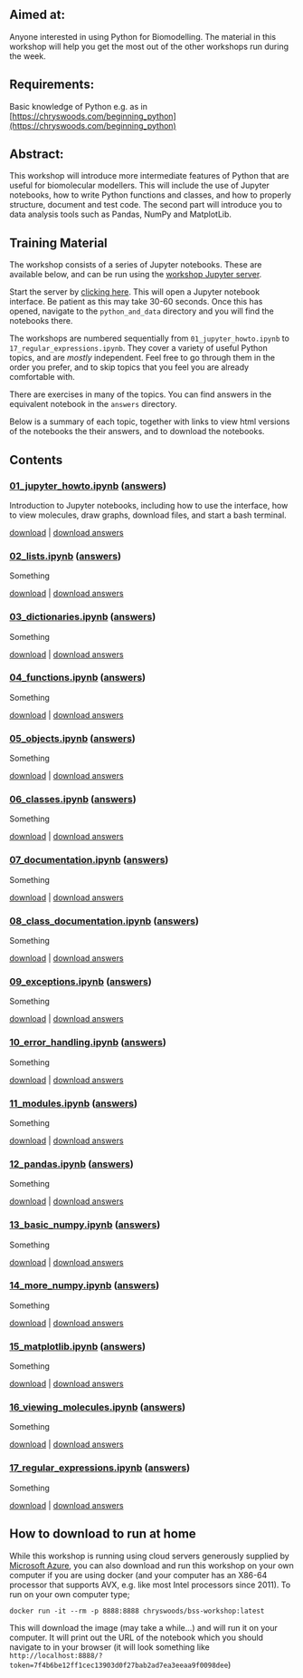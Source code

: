 ## Aimed at: 
Anyone interested in using Python for Biomodelling. The material in 
this workshop will help you get the most out of the other workshops 
run during the week.

## Requirements: 
Basic knowledge of Python e.g. as in [https://chryswoods.com/beginning_python](https://chryswoods.com/beginning_python)

## Abstract: 
This workshop will introduce more intermediate features of Python that 
are useful for biomolecular modellers. This will include the use of 
Jupyter notebooks, how to write Python functions and classes, and 
how to properly structure, document and test code. The second
part will introduce you to data analysis tools such as Pandas, 
NumPy and MatplotLib.

## Training Material

The workshop consists of a series of Jupyter notebooks. These are available
below, and can be run using the
<a href="https://workshop.biosimspace.org/hub/tmplogin" target="_blank">workshop Jupyter server</a>.

Start the server by <a href="https://workshop.biosimspace.org/hub/tmplogin" target="_blank">clicking here</a>.
This will open a Jupyter notebook interface. Be patient as this may take 30-60 seconds.
Once this has opened, navigate to the `python_and_data` directory and you will find the
notebooks there.

The workshops are numbered sequentially from `01_jupyter_howto.ipynb` to
`17_regular_expressions.ipynb`. They cover a variety of useful Python topics,
and are *mostly* independent. Feel free to go through them in the order you
prefer, and to skip topics that you feel you are already comfortable with.

There are exercises in many of the topics. You can find answers in the 
equivalent notebook in the `answers` directory.

Below is a summary of each topic, together with links to view html versions
of the notebooks the their answers, and to download the notebooks.

## Contents

### [01_jupyter_howto.ipynb](01_jupyter_howto.html) ([answers](answers/01_jupyter_howto.html))

Introduction to Jupyter notebooks, including how to use the interface,
how to view molecules, draw graphs, download files, and start a bash
terminal.

[download](html/01_jupyter_howto.ipynb) | [download answers](html/answers/01_jupyter_howto.ipynb)

### [02_lists.ipynb](02_lists.html) ([answers](answers/02_lists.html))

Something

[download](html/02_lists.ipynb) | [download answers](html/answers/02_lists.ipynb)

### [03_dictionaries.ipynb](03_dictionaries.html) ([answers](answers/03_dictionaries.html))

Something

[download](html/03_dictionaries.ipynb) | [download answers](html/answers/03_dictionaries.ipynb)

### [04_functions.ipynb](04_functions.html) ([answers](answers/04_functions.html))

Something

[download](html/04_functions.ipynb) | [download answers](html/answers/04_functions.ipynb)

### [05_objects.ipynb](05_objects.html) ([answers](answers/05_objects.html))

Something

[download](html/05_objects.ipynb) | [download answers](html/answers/05_objects.ipynb)

### [06_classes.ipynb](06_classes.html) ([answers](answers/06_classes.html))

Something

[download](html/06_classes.ipynb) | [download answers](html/answers/06_classes.ipynb)

### [07_documentation.ipynb](07_documentation.html) ([answers](answers/07_documentation.html))

Something

[download](html/07_documentation.ipynb) | [download answers](html/answers/07_documentation.ipynb)

### [08_class_documentation.ipynb](08_class_documentation.html) ([answers](answers/08_class_documentation.html))

Something

[download](html/08_class_documentation.ipynb) | [download answers](html/answers/08_class_documentation.ipynb)

### [09_exceptions.ipynb](09_exceptions.html) ([answers](answers/09_exceptions.html))

Something

[download](html/09_exceptions.ipynb) | [download answers](html/answers/09_exceptions.ipynb)

### [10_error_handling.ipynb](10_error_handling.html) ([answers](answers/10_error_handling.html))

Something

[download](html/10_error_handling.ipynb) | [download answers](html/answers/10_error_handling.ipynb)

### [11_modules.ipynb](11_modules.html) ([answers](answers/11_modules.html))

Something

[download](html/11_modules.ipynb) | [download answers](html/answers/11_modules.ipynb)

### [12_pandas.ipynb](12_pandas.html) ([answers](answers/12_pandas.html))

Something

[download](html/12_pandas.ipynb) | [download answers](html/answers/12_pandas.ipynb)

### [13_basic_numpy.ipynb](13_basic_numpy.html) ([answers](answers/13_basic_numpy.html))

Something

[download](html/13_basic_numpy.ipynb) | [download answers](html/answers/13_basic_numpy.ipynb)

### [14_more_numpy.ipynb](14_more_numpy.html) ([answers](answers/14_more_numpy.html))

Something

[download](html/14_more_numpy.ipynb) | [download answers](html/answers/14_more_numpy.ipynb)

### [15_matplotlib.ipynb](15_matplotlib.html) ([answers](answers/15_matplotlib.html))

Something

[download](html/15_matplotlib.ipynb) | [download answers](html/answers/15_matplotlib.ipynb)

### [16_viewing_molecules.ipynb](16_viewing_molecules.html) ([answers](answers/16_viewing_molecules.html))

Something

[download](html/16_viewing_molecules.ipynb) | [download answers](html/answers/16_viewing_molecules.ipynb)

### [17_regular_expressions.ipynb](17_regular_expressions.html) ([answers](answers/17_regular_expressions.html))

Something

[download](html/17_regular_expressions.ipynb) | [download answers](html/answers/17_regular_expressions.ipynb)

## How to download to run at home

While this workshop is running using cloud servers generously supplied
by [Microsoft Azure](https://azure.microsoft.com/en-us/services/container-service/kubernetes/),
you can also download and run this workshop on your own computer if
you are using docker (and your computer has an X86-64 processor that
supports AVX, e.g. like most Intel processors since 2011). To run on
your own computer type;

```
docker run -it --rm -p 8888:8888 chryswoods/bss-workshop:latest
```

This will download the image (may take a while...) and will run it on
your computer. It will print out the URL of the notebook which you should navigate
to in your browser (it will look something like `http://localhost:8888/?token=7f4b6be12ff1cec13903d0f27bab2ad7ea3eeaa9f0098dee`)
